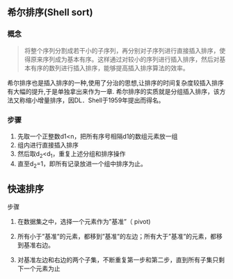 ## 希尔排序(Shell sort)

### 概念

> 将整个序列分割成若干小的子序列，再分别对子序列进行直接插入排序，使得原来序列成为基本有序。这样通过对较小的序列进行插入排序，然后对基本有序的数列进行插入排序，能够提高插入排序算法的效率。

希尔排序也是插入排序的一种,使用了分治的思想,让排序的时间复杂度较插入排序有大幅的提升,于是单独拿出来作为一章.
希尔排序的实质就是分组插入排序，该方法又称缩小增量排序，因DL．Shell于1959年提出而得名。

### 步骤

1. 先取一个正整数d1<n，把所有序号相隔d1的数组元素放一组
2. 组内进行直接插入排序
3. 然后取d<sub>2</sub><d<sub>1</sub>，重复上述分组和排序操作
4. 直至d<sub>2</sub>=1，即所有记录放进一个组中排序为止。

## 快速排序



步骤

1. 在数据集之中，选择一个元素作为”基准”（ pivot)

2. 所有小于”基准”的元素，都移到”基准”的左边；所有大于”基准”的元素，都移到基准右边。

3. 对基准左边和右边的两个子集，不断重复第一步和第二步，直到所有子集只剩下一个元素为止